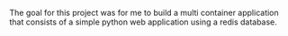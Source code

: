 The goal for this project was for me to build a multi container application that consists of a simple python web application using a redis database.